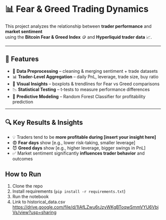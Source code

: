 # 📊 Fear & Greed Trading Dynamics  

This project analyzes the relationship between **trader performance** and **market sentiment**  
using the **Bitcoin Fear & Greed Index** 🪙 and **Hyperliquid trader data** 📈.  

---

## 🚀 Features  
- 🧹 **Data Preprocessing** – cleaning & merging sentiment + trade datasets  
- 📊 **Trader-Level Aggregation** – daily PnL, leverage, trade size, buy ratio  
- 🎨 **Visual Insights** – boxplots & trendlines for Fear vs Greed comparisons  
- 📉 **Statistical Testing** – t-tests to measure performance differences  
- 🤖 **Predictive Modeling** – Random Forest Classifier for profitability prediction  

---

## 🔍 Key Results & Insights  
- 💡 Traders tend to be **more profitable during [insert your insight here]**  
- 😨 **Fear days** show [e.g., lower risk-taking, smaller leverage]  
- 😈 **Greed days** show [e.g., higher leverage, bigger swings in PnL]  
- ✅ Market sentiment significantly **influences trader behavior** and outcomes  


## How to Run
1. Clone the repo
2. Install requirements (`pip install -r requirements.txt`)
3. Run the notebook
4. Link to historical_data.csv
https://drive.google.com/file/d/1IAfLZwu6rJzyWKgBToqwSmmVYU6VbjVs/view?usp=sharing

